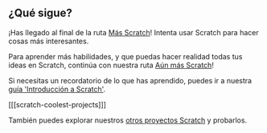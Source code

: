 ## ¿Qué sigue?

¡Has llegado al final de la ruta [Más Scratch](https://projects.raspberrypi.org/en/pathways/more-scratch)! Intenta usar Scratch para hacer cosas más interesantes.

Para aprender más habilidades, y que puedas hacer realidad todas tus ideas en Scratch, continúa con nuestra ruta [Aún más Scratch](https://projects.raspberrypi.org/en/pathways/further-scratch)!

Si necesitas un recordatorio de lo que has aprendido, puedes ir a nuestra [guía 'Introducción a Scratch'](https://projects.raspberrypi.org/en/projects/getting-started-scratch).

[[[scratch-coolest-projects]]]

También puedes explorar nuestros [otros proyectos Scratch](https://projects.raspberrypi.org/en/projects?software%5B%5D=scratch&curriculum%5B%5D=%201) y probarlos.

